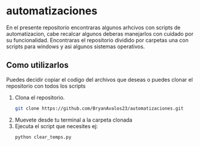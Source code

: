 # automatizaciones

En el presente repositorio encontraras algunos arhcivos con scripts de automatizacion, cabe recalcar algunos deberas manejarlos con cuidado por su funcionalidad.
Encontraras el repositorio dividido por carpetas una con scripts para windows y asi algunos sistemas operativos.

## Como utilizarlos
Puedes decidir copiar el codigo del archivos que deseas o puedes clonar el repositorio con todos los scripts

1. Clona el repositorio.
   ```bash
   git clone https://github.com/BryanAvalos23/automatizaciones.git
   ```
2. Muevete desde tu terminal a la carpeta clonada
3. Ejecuta el script que necesites ej:
   ```bash
   python clear_temps.py
   ```
